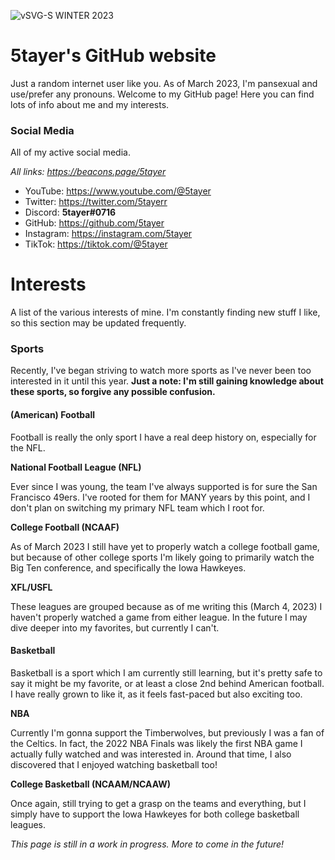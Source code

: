 ![vSVG-S  WINTER 2023](https://user-images.githubusercontent.com/74135618/222943844-41d2a96b-e340-4f71-996f-e2eaa9400be8.png)
# 5tayer's GitHub website
Just a random internet user like you. As of March 2023, I'm pansexual and use/prefer any pronouns. Welcome to my GitHub page!
Here you can find lots of info about me and my interests.

### Social Media
All of my active social media.

_All links: https://beacons.page/5tayer_
- YouTube: https://www.youtube.com/@5tayer
- Twitter: https://twitter.com/5tayerr
- Discord: **5tayer#0716**
- GitHub: https://github.com/5tayer
- Instagram: https://instagram.com/5tayer
- TikTok: https://tiktok.com/@5tayer

# Interests
A list of the various interests of mine. I'm constantly finding new stuff I like, so this section may be updated frequently.
### Sports
Recently, I've began striving to watch more sports as I've never been too interested in it until this year. **Just a note: I'm still gaining knowledge about these sports, so forgive any possible confusion.**
#### (American) Football
Football is really the only sport I have a real deep history on, especially for the NFL.

**National Football League (NFL)**

Ever since I was young, the team I've always supported is for sure the San Francisco 49ers. I've rooted for them for MANY years by this point, and I don't plan on switching my primary NFL team which I root for.

**College Football (NCAAF)**

As of March 2023 I still have yet to properly watch a college football game, but because of other college sports I'm likely going to primarily watch the Big Ten conference, and specifically the Iowa Hawkeyes.

**XFL/USFL**

These leagues are grouped because as of me writing this (March 4, 2023) I haven't properly watched a game from either league. In the future I may dive deeper into my favorites, but currently I can't.

#### Basketball
Basketball is a sport which I am currently still learning, but it's pretty safe to say it might be my favorite, or at least a close 2nd behind American football. I have really grown to like it, as it feels fast-paced but also exciting too.

**NBA**

Currently I'm gonna support the Timberwolves, but previously I was a fan of the Celtics. In fact, the 2022 NBA Finals was likely the first NBA game I actually fully watched and was interested in. Around that time, I also discovered that I enjoyed watching basketball too!

**College Basketball (NCAAM/NCAAW)**

Once again, still trying to get a grasp on the teams and everything, but I simply have to support the Iowa Hawkeyes for both college basketball leagues.

_This page is still in a work in progress. More to come in the future!_
